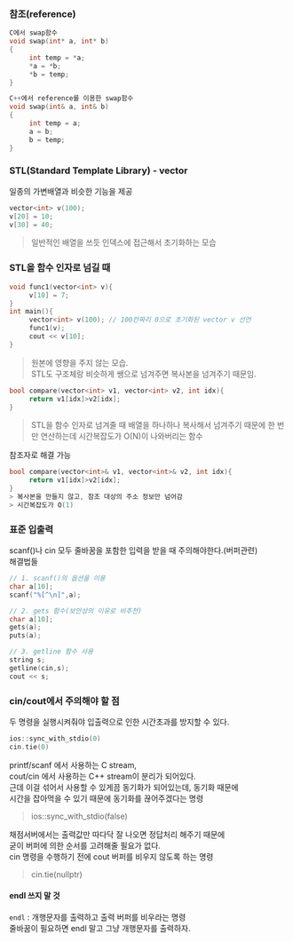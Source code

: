 
### 참조(reference)
```c
C에서 swap함수
void swap(int* a, int* b)
{
     int temp = *a;
     *a = *b;
     *b = temp;	
}

C++에서 reference를 이용한 swap함수
void swap(int& a, int& b)
{
     int temp = a;
     a = b;
     b = temp;
}
```
### STL(Standard Template Library) - vector
일종의 가변배열과 비슷한 기능을 제공
```c++
vector<int> v(100);
v[20] = 10;
v[30] = 40;
```
> 일반적인 배열을 쓰듯 인덱스에 접근해서 초기화하는 모습

### STL을 함수 인자로 넘길 때
```c++
void func1(vector<int> v){
     v[10] = 7;
}
int main(){
     vector<int> v(100); // 100칸짜리 0으로 초기화된 vector v 선언
     func1(v);          
     cout << v[10];     
}
```
> 원본에 영향을 주지 않는 모습.<br>
> STL도 구조체랑 비슷하게 쌩으로 넘겨주면 복사본을 넘겨주기 때문임.
```c
bool compare(vector<int> v1, vector<int> v2, int idx){
     return v1[idx]>v2[idx];
}
```
> STL을 함수 인자로 넘겨줄 때 배열을 하나하나 복사해서 넘겨주기 때문에
> 한 번만 연산하는데 시간복잡도가 O(N)이 나와버리는 함수

참조자로 해결 가능
```c++
bool compare(vector<int>& v1, vector<int>& v2, int idx){
     return v1[idx]>v2[idx];
}
> 복사본을 만들지 않고, 참조 대상의 주소 정보만 넘어감
> 시간복잡도가 O(1)
```

### 표준 입출력
scanf()나 cin 모두 줄바꿈을 포함한 입력을 받을 때 주의해야한다.(버퍼관련)
<br>해결법들

```c++
// 1. scanf()의 옵션을 이용
char a[10];
scanf("%[^\n]",a);
```
```c++
// 2. gets 함수(보안상의 이유로 비추천)
char a[10];
gets(a);
puts(a);
```
```c++
// 3. getline 함수 사용
string s;
getline(cin,s);
cout << s;
```
### cin/cout에서 주의해야 할 점
두 명령을 실행시켜줘야 입출력으로 인한 시간초과를 방지할 수 있다.
```c++
ios::sync_with_stdio(0)
cin.tie(0)
```

printf/scanf 에서 사용하는 C stream,<br>
cout/cin 에서 사용하는 C++ stream이 분리가 되어있다.<br>
근데 이걸 섞어서 사용할 수 있게끔 동기화가 되어있는데, 동기화 때문에<br>
시간을 잡아먹을 수 있기 때문에 동기화를 끊어주겠다는 명령<br>
> ios::sync_with_stdio(false)

채점서버에서는 출력값만 따다닥 잘 나오면 정답처리 해주기 때문에<br>
굳이 버퍼에 의한 순서를 고려해줄 필요가 없다.<br>
cin 명령을 수행하기 전에 cout 버퍼를 비우지 않도록 하는 명령<br>
> cin.tie(nullptr)

#### endl 쓰지 말 것 <br>
`endl` : 개행문자를 출력하고 출력 버퍼를 비우라는 명령<br>
줄바꿈이 필요하면 endl 말고 그냥 개행문자를 출력하자.
